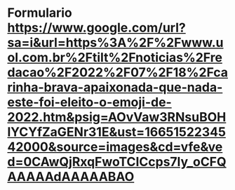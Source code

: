 # Formulario https://www.google.com/url?sa=i&url=https%3A%2F%2Fwww.uol.com.br%2Ftilt%2Fnoticias%2Fredacao%2F2022%2F07%2F18%2Fcarinha-brava-apaixonada-que-nada-este-foi-eleito-o-emoji-de-2022.htm&psig=AOvVaw3RNsuBOHlYCYfZaGENr31E&ust=1665152234542000&source=images&cd=vfe&ved=0CAwQjRxqFwoTCICcps7ly_oCFQAAAAAdAAAAABAO
